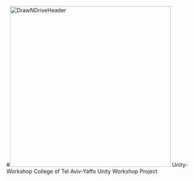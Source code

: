 #<img width="419" alt="DrawNDriveHeader" src="https://github.com/SamuelSill/Unity-Workshop/assets/89396973/c5c72abc-2e10-420c-9e43-dbbcf94a45e1">
 Unity-Workshop
College of Tel Aviv-Yaffo Unity Workshop Project
